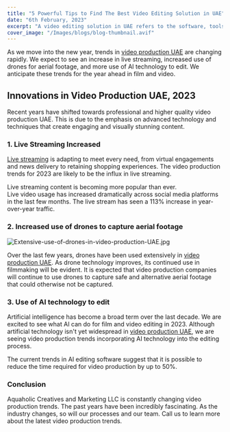 ```yaml
---
title: "5 Powerful Tips to Find The Best Video Editing Solution in UAE"
date: "6th February, 2023"
excerpt: "A video editing solution in UAE refers to the software, tools, and services used to create, edit, and publish video content. This can include various activities, such as capturing and importing video footage, trimming and splicing clips, adding transitions and effects, and exporting the final video for distribution."
cover_image: "/Images/blogs/blog-thumbnail.avif"
---
```


As we move into the new year, trends in [video production UAE](https://aqcreative.ae/servicesvideo.html) are changing rapidly. We expect to see an increase in live streaming, increased use of drones for aerial footage, and more use of AI technology to edit. We anticipate these trends for the year ahead in film and video.

## Innovations in Video Production UAE, 2023

Recent years have shifted towards professional and higher quality video production UAE. This is due to the emphasis on advanced technology and techniques that create engaging and visually stunning content.

### 1\. Live Streaming Increased

[Live streaming](https://en.wikipedia.org/wiki/Livestreaming) is adapting to meet every need, from virtual engagements and news delivery to retaining shopping experiences. The video production trends for 2023 are likely to be the influx in live streaming.

Live streaming content is becoming more popular than ever.\
Live video usage has increased dramatically across social media platforms in the last few months. The live stream has seen a 113% increase in year-over-year traffic.

### 2\. Increased use of drones to capture aerial footage

![Extensive-use-of-drones-in-video-production-UAE.jpg](https://aqcreative.ae/images/blog_4/Extensive-use-of-drones-in-video-production-UAE.jpg)

Over the last few years, drones have been used extensively in [video production UAE](https://aqcreative.ae/servicesvideo.html). As drone technology improves, its continued use in filmmaking will be evident. It is expected that video production companies will continue to use drones to capture safe and alternative aerial footage that could otherwise not be captured.

### 3\. Use of AI technology to edit

Artificial intelligence has become a broad term over the last decade. We are excited to see what AI can do for film and video editing in 2023. Although artificial technology isn't yet widespread in [video production UAE](https://aqcreative.ae/servicesvideo.html), we are seeing video production trends incorporating AI technology into the editing process.

The current trends in AI editing software suggest that it is possible to reduce the time required for video production by up to 50%.

### Conclusion

Aquaholic Creatives and Marketing LLC is constantly changing video production trends. The past years have been incredibly fascinating. As the industry changes, so will our processes and our team. Call us to learn more about the latest video production trends.
